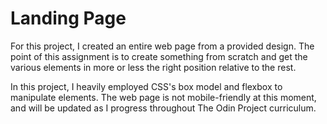 # Landing Page

For this project, I created an entire web page from a provided design. The point of this assignment is to create something from scratch and get the various elements in more or less the right position relative to the rest.

In this project, I heavily employed CSS's box model and flexbox to manipulate elements. The web page is not mobile-friendly at this moment, and will be updated as I progress throughout The Odin Project curriculum.